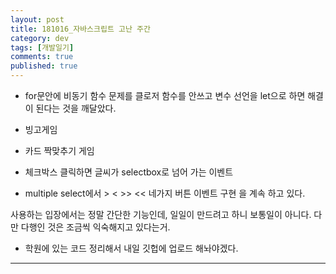 ```yaml
---
layout: post
title: 181016_자바스크립트 고난 주간
category: dev
tags: [개발일기]
comments: true
published: true
---
```


* for문안에 비동기 함수 문제를 클로저 함수를 안쓰고 변수 선언을 let으로 하면 해결이 된다는 것을 깨달았다.

* 빙고게임
* 카드 짝맞추기 게임
* 체크박스 클릭하면 글씨가 selectbox로 넘어 가는 이벤트
* multiple select에서 > < >> << 네가지 버튼 이벤트 구현
을 계속 하고 있다.

사용하는 입장에서는 정말 간단한 기능인데, 일일이 만드려고 하니 보통일이 아니다.
다만 다행인 것은 조금씩 익숙해지고 있다는거.

* 학원에 있는 코드 정리해서 내일 깃헙에 업로드 해놔야겠다.

---